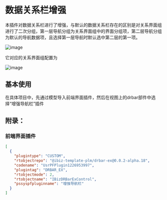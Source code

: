 # 数据关系栏增强

本插件对数据关系栏进行了增强，与默认的数据关系栏存在的区别是对关系界面组进行了二次分组，第一层导航分组为关系界面组中的界面分组项，第二层导航分组为默认的导航数据项，且选择第一层导航时默认选中第二层的第一项。

![image](./public/drbar-ex.png)

它对应的关系界面组配置为

![image](./public/drbar-ex-config.png)

## 基本使用

在具体项目中，先通过模型导入前端界面插件，然后在视图上的drbar部件中选择“增强导航栏”插件

## 附录：

### 前端界面插件

```json
[
  {
    "plugintype": "CUSTOM",
    "rtobjectrepo": "@ibiz-template-plm/drbar-ex@0.0.2-alpha.18",
    "codename": "UsrPFPlugin1226953997",
    "plugintag": "DRBAR_EX",
    "rtobjectmode": 2,
    "rtobjectname": "IBizDRBarExControl",
    "pssyspfpluginname": "增强导航栏"
  }
]
```
